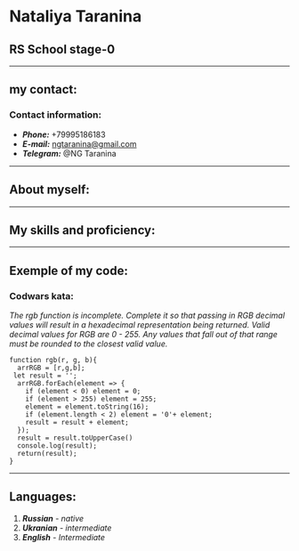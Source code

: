 # Nataliya Taranina
## RS School stage-0
***
## my contact:

### Contact information:
* ___Phone:___ +79995186183
* ___E-mail:___ ngtaranina@gmail.com
* ___Telegram:___ @NG Taranina
***
## About myself:
***
## My skills and proficiency:
***
## Exemple of my code:
### Codwars kata:
_The rgb function is incomplete. Complete it so that passing in RGB decimal values will result in a hexadecimal representation being returned. Valid decimal values for RGB are 0 - 255. Any values that fall out of that range must be rounded to the closest valid value._
```
function rgb(r, g, b){
  arrRGB = [r,g,b];
 let result = '';
  arrRGB.forEach(element => {
    if (element < 0) element = 0;
    if (element > 255) element = 255;
    element = element.toString(16);
    if (element.length < 2) element = '0'+ element;
    result = result + element;
  });
  result = result.toUpperCase()
  console.log(result);
  return(result);
}
```
***
## Languages:
1. ___Russian___ _- native_
2. ___Ukranian___ _- intermediate_
3. ___English___ _- Intermediate_
